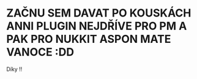 # ZAČNU SEM DAVAT PO KOUSKÁCH ANNI PLUGIN NEJDŘÍVE PRO PM A PAK PRO NUKKIT ASPON MATE VANOCE :DD

Díky !!
